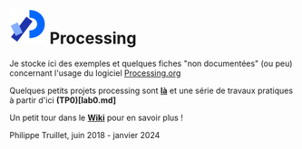 # <img src="https://github.com/truillet/upssitech/blob/master/SRI/1A/Code/Processing_2021_logo.png" width=64> Processing

Je stocke ici des exemples et quelques fiches "non documentées" (ou peu) concernant l'usage du logiciel [Processing.org](https://www.processing.org)

Quelques petits projets processing sont **[là](https://github.com/truillet/tas_de_code)** et une série de travaux pratiques à partir d'ici **(TP0)[lab0.md]**

Un petit tour dans le **[Wiki](https://github.com/truillet/processing/wiki)** pour en savoir plus !


Philippe Truillet, juin 2018 - janvier 2024
